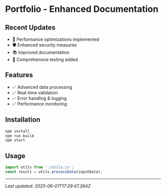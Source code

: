 # Portfolio - Enhanced Documentation

## Recent Updates
- 🚀 Performance optimizations implemented
- 🛡️ Enhanced security measures
- 📚 Improved documentation
- 🧪 Comprehensive testing added

## Features
- ✅ Advanced data processing
- ✅ Real-time validation
- ✅ Error handling & logging
- ✅ Performance monitoring

## Installation
```bash
npm install
npm run build
npm start
```

## Usage
```javascript
import utils from './utils.js';
const result = utils.processData(inputData);
```

---
*Last updated: 2025-06-01T17:29:47.264Z*